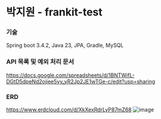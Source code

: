 # 박지원 - frankit-test

### 기술
Spring boot 3.4.2, Java 23, JPA, Gradle, MySQL

### API 목록 및 예외 처리 문서
https://docs.google.com/spreadsheets/d/1BNTWifL-DGtD5dpeNd2ojiee5yy_yR2Jp2JE1wTGe-c/edit?usp=sharing

### ERD
https://www.erdcloud.com/d/XkXexRdrLyP87mZ68
![image](https://github.com/user-attachments/assets/e425455d-a1cd-44a3-afc8-e88035296ca5)
